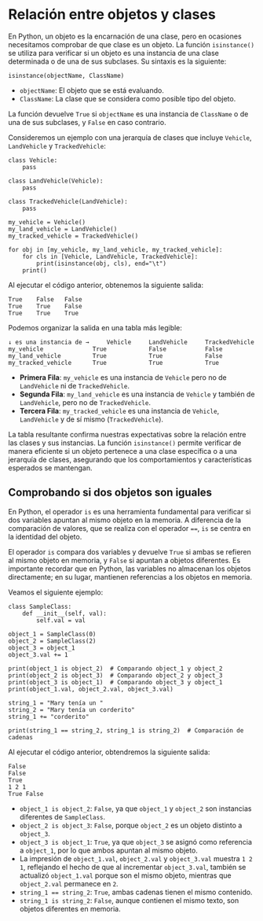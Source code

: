 # Relación entre objetos y clases

En Python, un objeto es la encarnación de una clase, pero en ocasiones necesitamos comprobar de que clase es un objeto. La función `isinstance()` se utiliza para verificar si un objeto es una instancia de una clase determinada o de una de sus subclases. Su sintaxis es la siguiente:

```
isinstance(objectName, ClassName)
```

* `objectName`: El objeto que se está evaluando.
* `ClassName`: La clase que se considera como posible tipo del objeto.

La función devuelve `True` si `objectName` es una instancia de `ClassName` o de una de sus subclases, y `False` en caso contrario.

Consideremos un ejemplo con una jerarquía de clases que incluye `Vehicle`, `LandVehicle` y `TrackedVehicle`:

```
class Vehicle:
    pass

class LandVehicle(Vehicle):
    pass

class TrackedVehicle(LandVehicle):
    pass

my_vehicle = Vehicle()
my_land_vehicle = LandVehicle()
my_tracked_vehicle = TrackedVehicle()

for obj in [my_vehicle, my_land_vehicle, my_tracked_vehicle]:
    for cls in [Vehicle, LandVehicle, TrackedVehicle]:
        print(isinstance(obj, cls), end="\t")
    print()
```

Al ejecutar el código anterior, obtenemos la siguiente salida:

```
True	False	False	
True	True	False	
True	True	True	
```

Podemos organizar la salida en una tabla más legible:

```
↓ es una instancia de → 	Vehicle 	LandVehicle 	TrackedVehicle
my_vehicle          	True         	False         	False
my_land_vehicle     	True         	True          	False
my_tracked_vehicle  	True         	True          	True
```

* **Primera Fila**: `my_vehicle` es una instancia de `Vehicle` pero no de `LandVehicle` ni de `TrackedVehicle`.
* **Segunda Fila**: `my_land_vehicle` es una instancia de `Vehicle` y también de `LandVehicle`, pero no de `TrackedVehicle`.
* **Tercera Fila**: `my_tracked_vehicle` es una instancia de `Vehicle`, `LandVehicle` y de sí mismo (`TrackedVehicle`).

La tabla resultante confirma nuestras expectativas sobre la relación entre las clases y sus instancias. La función `isinstance()` permite verificar de manera eficiente si un objeto pertenece a una clase específica o a una jerarquía de clases, asegurando que los comportamientos y características esperados se mantengan.

## Comprobando si dos objetos son iguales

En Python, el operador `is` es una herramienta fundamental para verificar si dos variables apuntan al mismo objeto en la memoria. A diferencia de la comparación de valores, que se realiza con el operador `==`, `is` se centra en la identidad del objeto.

El operador `is` compara dos variables y devuelve `True` si ambas se refieren al mismo objeto en memoria, y `False` si apuntan a objetos diferentes. Es importante recordar que en Python, las variables no almacenan los objetos directamente; en su lugar, mantienen referencias a los objetos en memoria.

Veamos el siguiente ejemplo:

```
class SampleClass:
    def __init__(self, val):
        self.val = val

object_1 = SampleClass(0)
object_2 = SampleClass(2)
object_3 = object_1
object_3.val += 1

print(object_1 is object_2)  # Comparando object_1 y object_2
print(object_2 is object_3)  # Comparando object_2 y object_3
print(object_3 is object_1)  # Comparando object_3 y object_1
print(object_1.val, object_2.val, object_3.val)

string_1 = "Mary tenía un "
string_2 = "Mary tenía un corderito"
string_1 += "corderito"

print(string_1 == string_2, string_1 is string_2)  # Comparación de cadenas
```

Al ejecutar el código anterior, obtendremos la siguiente salida:

```
False
False
True
1 2 1
True False
```


* `object_1 is object_2`: `False`, ya que `object_1` y `object_2` son instancias diferentes de `SampleClass`.
* `object_2 is object_3`: `False`, porque `object_2` es un objeto distinto a `object_3`.
* `object_3 is object_1`: `True`, ya que `object_3` se asignó como referencia a `object_1`, por lo que ambos apuntan al mismo objeto.
* La impresión de `object_1.val`, `object_2.val` y `object_3.val` muestra `1 2 1`, reflejando el hecho de que al incrementar `object_3.val`, también se actualizó `object_1.val` porque son el mismo objeto, mientras que `object_2.val` permanece en `2`.
* `string_1 == string_2`: `True`, ambas cadenas tienen el mismo contenido.
* `string_1 is string_2`: `False`, aunque contienen el mismo texto, son objetos diferentes en memoria.


